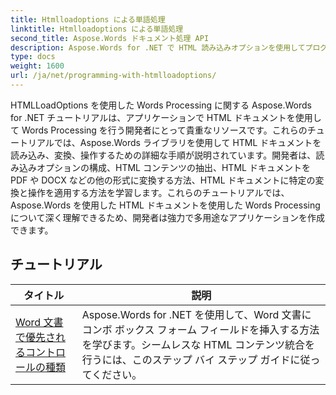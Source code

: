 ```yaml
---
title: Htmlloadoptions による単語処理
linktitle: Htmlloadoptions による単語処理
second_title: Aspose.Words ドキュメント処理 API
description: Aspose.Words for .NET で HTML 読み込みオプションを使用してプログラミングする方法を学びます。チュートリアルでは、HTML ドキュメントを読み込むためのさまざまな機能について説明します。
type: docs
weight: 1600
url: /ja/net/programming-with-htmlloadoptions/
---
```

HTMLLoadOptions を使用した Words Processing に関する Aspose.Words for .NET チュートリアルは、アプリケーションで HTML ドキュメントを使用して Words Processing を行う開発者にとって貴重なリソースです。これらのチュートリアルでは、Aspose.Words ライブラリを使用して HTML ドキュメントを読み込み、変換、操作するための詳細な手順が説明されています。開発者は、読み込みオプションの構成、HTML コンテンツの抽出、HTML ドキュメントを PDF や DOCX などの他の形式に変換する方法、HTML ドキュメントに特定の変換と操作を適用する方法を学習します。これらのチュートリアルでは、Aspose.Words を使用した HTML ドキュメントを使用した Words Processing について深く理解できるため、開発者は強力で多用途なアプリケーションを作成できます。

 ## チュートリアル
| タイトル | 説明 |
| --- | --- |
| [Word 文書で優先されるコントロールの種類](./preferred-control-type/) | Aspose.Words for .NET を使用して、Word 文書にコンボ ボックス フォーム フィールドを挿入する方法を学びます。シームレスな HTML コンテンツ統合を行うには、このステップ バイ ステップ ガイドに従ってください。 |